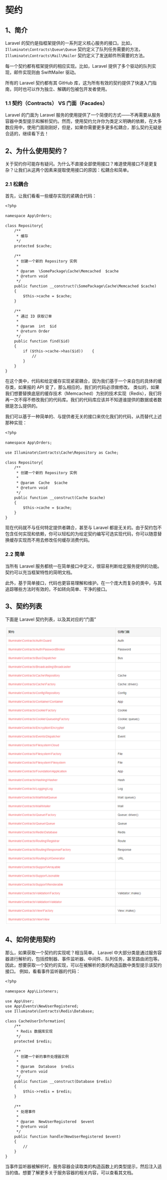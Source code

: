 # 契约

## 1、简介
Laravel 的契约是指框架提供的一系列定义核心服务的接口。比如，`Illuminate\Contracts\Queue\Queue` 契约定义了队列任务需要的方法，`Illuminate\Contracts\Mail\Mailer` 契约定义了发送邮件所需要的方法。

每一个契约都有框架提供的相应实现。比如，Laravel 提供了多个驱动的队列实现，邮件实现则由 SwiftMailer 驱动。

所有的 Laravel 契约都有其 GitHub 库，这为所有有效的契约提供了快速入门指南，同时也可以作为独立、解耦的包被包开发者使用。

### 1.1 契约（Contracts） VS 门面（Facades）
Laravel 的门面为 Laravel 服务的使用提供了一个简便的方式——不再需要从服务容器中类型提示和解析契约。然而，使用契约允许你为类定义明确的依赖，在大多数应用中，使用门面刚刚好，但是，如果你需要更多更多松耦合，那么契约无疑是合适的，继续看下去！

## 2、为什么使用契约？
关于契约你可能存有疑问。为什么不直接全部使用接口？难道使用接口不是更复杂？让我们从这两个因素来提取使用接口的原因：松耦合和简单。

### 2.1 松耦合
首先，让我们看看一些缓存实现的紧耦合代码：

```
<?php

namespace App\Orders;

class Repository{
    /**
     * 缓存
     */
    protected $cache;

    /**
     * 创建一个新的 Repository 实例
     *
     * @param  \SomePackage\Cache\Memcached  $cache
     * @return void
     */
    public function __construct(\SomePackage\Cache\Memcached $cache)
    {
        $this->cache = $cache;
    }

    /**
     * 通过 ID 获取订单
     *
     * @param  int  $id
     * @return Order
     */
    public function find($id)
    {
        if ($this->cache->has($id))    {
            //
        }
    }
}
```

在这个类中，代码和给定缓存实现紧密耦合，因为我们基于一个来自包的具体的缓存类，如果报的 API 变了，那么相应的，我们的代码必须做修改。
类似的，如果我们想要替换底层的缓存技术（Memcached）为别的技术实现（Redis），我们将再一次不得不修改我们的代码库。我们的代码库应该并不知道谁提供的数据或者数据是怎么提供的。

我们可以基于一种简单的、与提供者无关的接口来优化我们的代码，从而替代上述那种实现：

```
<?php

namespace App\Orders;

use Illuminate\Contracts\Cache\Repository as Cache;

class Repository{
    /**
     * 创建一个新的 Repository 实例
     *
     * @param  Cache  $cache
     * @return void
     */
    public function __construct(Cache $cache)
    {
        $this->cache = $cache;
    }
}
```

现在代码就不与任何特定提供者耦合，甚至与 Laravel 都是无关的。由于契约包不包含任何实现和依赖，你可以轻松的为给定契约编写可选实现代码，你可以随意替换缓存实现而不用去修改任何缓存消费代码。

### 2.2 简单
当所有 Laravel 服务都统一在简单接口中定义，很容易判断给定服务提供的功能。契约可以充当框架特性的简明文档。

此外，基于简单接口，代码也更容易理解和维护。在一个庞大而复杂的类中，与其追踪哪些方法时有效的，不如转向简单、干净的接口。

## 3、契约列表
下面是 Laravel 契约列表，以及其对应的“门面”

![](images/2.png)

## 4、如何使用契约
那么，如果获取一个契约的实现呢？相当简单。
Laravel 中大部分类是通过服务容器进行解析的，包括控制器、事件监听器、中间件、队列任务，甚至路由闭包等。因此，想要获取一个契约的实现，可以在被解析的类的构造函数中类型提示该契约接口。
例如，看看事件监听器的代码：

```
<?php

namespace App\Listeners;

use App\User;
use App\Events\NewUserRegistered;
use Illuminate\Contracts\Redis\Database;

class CacheUserInformation{
    /**
     * Redis 数据库实现
     */
    protected $redis;

    /**
     * 创建一个新的事件处理器实例
     *
     * @param  Database  $redis
     * @return void
     */
    public function __construct(Database $redis)
    {
        $this->redis = $redis;
    }

    /**
     * 处理事件
     *
     * @param  NewUserRegistered  $event
     * @return void
     */
    public function handle(NewUserRegistered $event)
    {
        //
    }
}
```

当事件监听器被解析时，服务容器会读取类的构造函数上的类型提示，然后注入适当的值。想要了解更多关于服务容器的相关内容，可以查看其文档。